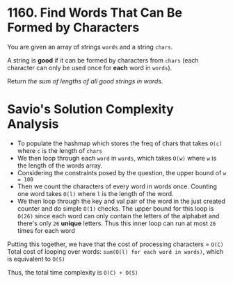 # 1160. Find Words That Can Be Formed by Characters

You are given an array of strings `words` and a string `chars`.

A string is **good** if it can be formed by characters from `chars` (each character can only be used once for **each** word in `words`).

Return _the sum of lengths of all good strings in words_.

# Savio's Solution Complexity Analysis

- To populate the hashmap which stores the freq of chars that takes `O(c)` where `c` is the length of `chars`
- We then loop through each `word` in `words`, which takes `O(w)` where `w` is the length of the words array.
- Considering the constraints posed by the question, the upper bound of `w = 100`
- Then we count the characters of every word in words once. Counting one word takes `O(l)` where `l` is the length of the word.
- We then loop through the key and val pair of the word in the just created counter and do simple `O(1)` checks. The upper bound for this loop is `O(26)` since each word can only contain the letters of the alphabet and there's only `26` **unique** letters. Thus this inner loop can run at most `26` times for each word

Putting this together, we have that the cost of processing characters = `O(C)`
Total cost of looping over words: `sum(O(l) for each word in words)`, which is equivalent to `O(S)`

Thus, the total time complexity is `O(C) + O(S)`
